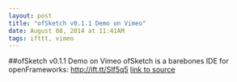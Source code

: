 ```yaml
---
layout: post
title: "ofSketch v0.1.1 Demo on Vimeo"
date: August 08, 2014 at 11:41AM
tags: ifttt, vimeo
---
```

##ofSketch v0.1.1 Demo on Vimeo
ofSketch is a barebones IDE for openFrameworks: http://ift.tt/SIf5q5
[link to source](http://ift.tt/1u55VVc) 

